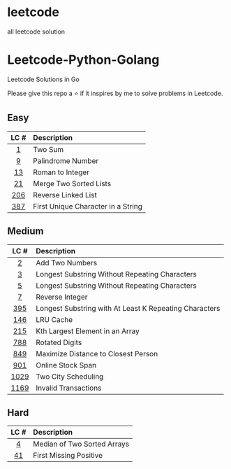 # leetcode
all leetcode solution

# Leetcode-Python-Golang
Leetcode Solutions in Go

Please give this repo a ⭐ if it inspires by me to solve problems in Leetcode.

## Easy
|LC #|Description|
|:-:|:-|
|[1](https://leetcode.com/problems/two-sum/)| Two Sum|
|[9](https://leetcode.com/problems/palindrome-number/)| Palindrome Number|
|[13](https://leetcode.com/problems/roman-to-integer/)| Roman to Integer|
|[21](https://leetcode.com/problems/merge-two-sorted-lists/)| Merge Two Sorted Lists|
|[206](https://leetcode.com/problems/reverse-linked-list/)| Reverse Linked List|
|[387](https://leetcode.com/problems/first-unique-character-in-a-string/)| First Unique Character in a String|


## Medium
|LC #|Description|
|:-:|:-|
|[2](https://leetcode.com/problems/add-two-numbers/)|Add Two Numbers|
|[3](https://leetcode.com/problems/longest-substring-without-repeating-characters/)|Longest Substring Without Repeating Characters|
|[5](https://leetcode.com/problems/longest-palindromic-substring/)|Longest Substring Without Repeating Characters|
|[7](https://leetcode.com/problems/reverse-integer/)|Reverse Integer|
|[395](https://leetcode.com/problems/longest-substring-with-at-least-k-repeating-characters/)|Longest Substring with At Least K Repeating Characters|
|[146](https://leetcode.com/problems/lru-cache/)| LRU Cache|
|[215](https://leetcode.com/problems/kth-largest-element-in-an-array/)|Kth Largest Element in an Array|
|[788](https://leetcode.com/problems/rotated-digits/)|Rotated Digits|
|[849](https://leetcode.com/problems/maximize-distance-to-closest-person/)|Maximize Distance to Closest Person|
|[901](https://leetcode.com/problems/online-stock-span/)|Online Stock Span|
|[1029](https://leetcode.com/problems/two-city-scheduling/)|Two City Scheduling|
|[1169](https://leetcode.com/problems/invalid-transactions)|Invalid Transactions|

## Hard
|LC #|Description|
|:-:|:-|
|[4](https://leetcode.com/problems/median-of-two-sorted-arrays/)|Median of Two Sorted Arrays|
|[41](https://leetcode.com/problems/first-missing-positive/)|First Missing Positive|